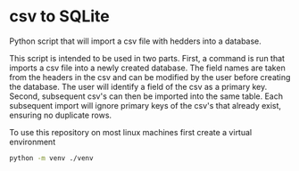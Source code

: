 # csv to SQLite
Python script that will import a csv file with hedders into a database. 

This script is intended to be used in two parts. First, a command is run that imports a csv file into a newly created database. The field names are taken from the headers in the csv and can be modified by the user before creating the database. The user will identify a field of the csv as a primary key. Second, subsequent csv's can then be imported into the same table. Each subsequent import will ignore primary keys of the csv's that already exist, ensuring no duplicate rows.

To use this repository on most linux machines first create a virtual environment

```bash
python -m venv ./venv
```
